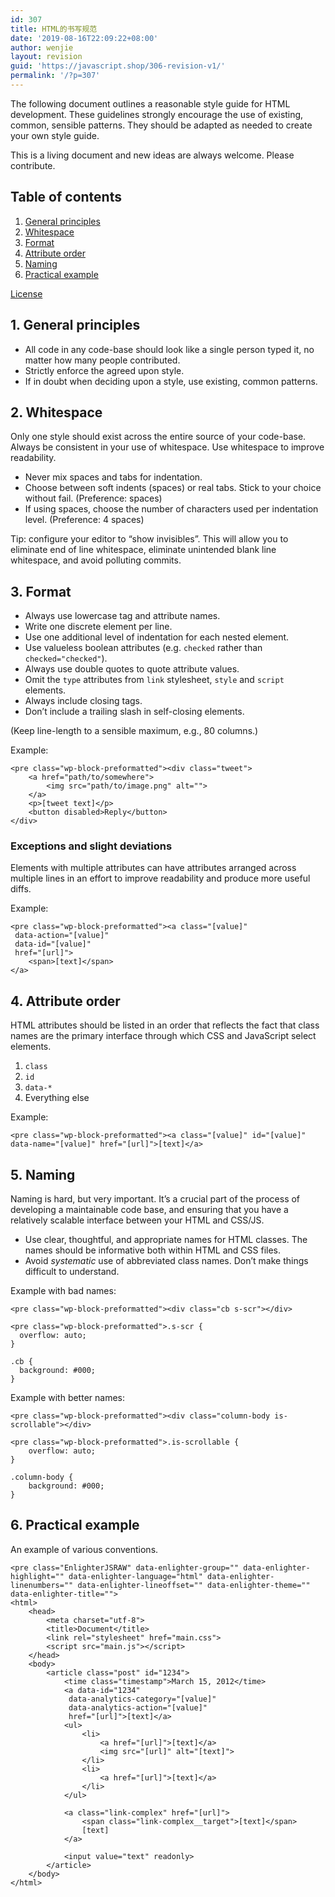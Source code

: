 ```yaml
---
id: 307
title: HTML的书写规范
date: '2019-08-16T22:09:22+08:00'
author: wenjie
layout: revision
guid: 'https://javascript.shop/306-revision-v1/'
permalink: '/?p=307'
---
```


The following document outlines a reasonable style guide for HTML development. These guidelines strongly encourage the use of existing, common, sensible patterns. They should be adapted as needed to create your own style guide.

This is a living document and new ideas are always welcome. Please contribute.

## [](https://github.com/necolas/idiomatic-html#table-of-contents)Table of contents

1. [General principles](https://github.com/necolas/idiomatic-html#general-principles)
2. [Whitespace](https://github.com/necolas/idiomatic-html#whitespace)
3. [Format](https://github.com/necolas/idiomatic-html#format)
4. [Attribute order](https://github.com/necolas/idiomatic-html#attribute-order)
5. [Naming](https://github.com/necolas/idiomatic-html#naming)
6. [Practical example](https://github.com/necolas/idiomatic-html#example)

[License](https://github.com/necolas/idiomatic-html#license)

## [](https://github.com/necolas/idiomatic-html#1-general-principles)1. General principles

- All code in any code-base should look like a single person typed it, no matter how many people contributed.
- Strictly enforce the agreed upon style.
- If in doubt when deciding upon a style, use existing, common patterns.

## [](https://github.com/necolas/idiomatic-html#2-whitespace)2. Whitespace

Only one style should exist across the entire source of your code-base. Always be consistent in your use of whitespace. Use whitespace to improve readability.

- Never mix spaces and tabs for indentation.
- Choose between soft indents (spaces) or real tabs. Stick to your choice without fail. (Preference: spaces)
- If using spaces, choose the number of characters used per indentation level. (Preference: 4 spaces)

Tip: configure your editor to “show invisibles”. This will allow you to eliminate end of line whitespace, eliminate unintended blank line whitespace, and avoid polluting commits.

## [](https://github.com/necolas/idiomatic-html#3-format)3. Format

- Always use lowercase tag and attribute names.
- Write one discrete element per line.
- Use one additional level of indentation for each nested element.
- Use valueless boolean attributes (e.g. `checked` rather than `checked="checked"`).
- Always use double quotes to quote attribute values.
- Omit the `type` attributes from `link` stylesheet, `style` and `script` elements.
- Always include closing tags.
- Don’t include a trailing slash in self-closing elements.

(Keep line-length to a sensible maximum, e.g., 80 columns.)

Example:

```
<pre class="wp-block-preformatted"><div class="tweet">
    <a href="path/to/somewhere">
        <img src="path/to/image.png" alt="">
    </a>
    <p>[tweet text]</p>
    <button disabled>Reply</button>
</div>
```

### [](https://github.com/necolas/idiomatic-html#exceptions-and-slight-deviations)Exceptions and slight deviations

Elements with multiple attributes can have attributes arranged across multiple lines in an effort to improve readability and produce more useful diffs.

Example:

```
<pre class="wp-block-preformatted"><a class="[value]"
 data-action="[value]"
 data-id="[value]"
 href="[url]">
    <span>[text]</span>
</a>
```

## [](https://github.com/necolas/idiomatic-html#4-attribute-order)4. Attribute order

HTML attributes should be listed in an order that reflects the fact that class names are the primary interface through which CSS and JavaScript select elements.

1. `class`
2. `id`
3. `data-*`
4. Everything else

Example:

```
<pre class="wp-block-preformatted"><a class="[value]" id="[value]" data-name="[value]" href="[url]">[text]</a>
```

## [](https://github.com/necolas/idiomatic-html#5-naming)5. Naming

Naming is hard, but very important. It’s a crucial part of the process of developing a maintainable code base, and ensuring that you have a relatively scalable interface between your HTML and CSS/JS.

- Use clear, thoughtful, and appropriate names for HTML classes. The names should be informative both within HTML and CSS files.
- Avoid *systematic* use of abbreviated class names. Don’t make things difficult to understand.

Example with bad names:

```
<pre class="wp-block-preformatted"><div class="cb s-scr"></div>
```

```
<pre class="wp-block-preformatted">.s-scr {
  overflow: auto;
}

.cb {
  background: #000;
}
```

Example with better names:

```
<pre class="wp-block-preformatted"><div class="column-body is-scrollable"></div>
```

```
<pre class="wp-block-preformatted">.is-scrollable {
    overflow: auto;
}

.column-body {
    background: #000;
}
```

## [](https://github.com/necolas/idiomatic-html#6-practical-example)6. Practical example

An example of various conventions.

```
<pre class="EnlighterJSRAW" data-enlighter-group="" data-enlighter-highlight="" data-enlighter-language="html" data-enlighter-linenumbers="" data-enlighter-lineoffset="" data-enlighter-theme="" data-enlighter-title="">
<html>
    <head>
        <meta charset="utf-8">
        <title>Document</title>
        <link rel="stylesheet" href="main.css">
        <script src="main.js"></script>
    </head>
    <body>
        <article class="post" id="1234">
            <time class="timestamp">March 15, 2012</time>
            <a data-id="1234"
             data-analytics-category="[value]"
             data-analytics-action="[value]"
             href="[url]">[text]</a>
            <ul>
                <li>
                    <a href="[url]">[text]</a>
                    <img src="[url]" alt="[text]">
                </li>
                <li>
                    <a href="[url]">[text]</a>
                </li>
            </ul>

            <a class="link-complex" href="[url]">
                <span class="link-complex__target">[text]</span>
                [text]
            </a>

            <input value="text" readonly>
        </article>
    </body>
</html>
```

</body></html>